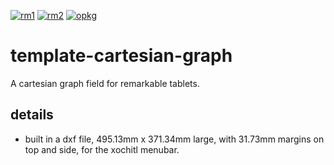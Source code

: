 [![rm1](https://img.shields.io/badge/rM1-supported-green)](https://remarkable.com/store/remarkable)
[![rm2](https://img.shields.io/badge/rM2-supported-green)](https://remarkable.com/store/remarkable-2)
[![opkg](https://img.shields.io/badge/OPKG-template--cartesian--graph-blue)](https://toltec-dev.org/)

# template-cartesian-graph
A cartesian graph field for remarkable tablets.

## details
 - built in a dxf file, 495.13mm x 371.34mm large, with 31.73mm margins on top and side, for the xochitl menubar.
